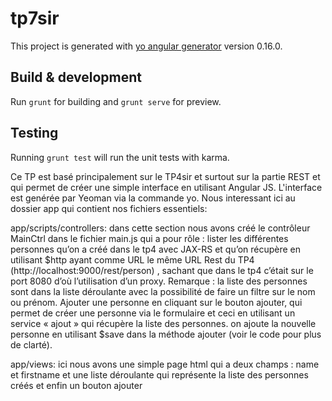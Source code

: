 # tp7sir

This project is generated with [yo angular generator](https://github.com/yeoman/generator-angular)
version 0.16.0.

## Build & development

Run `grunt` for building and `grunt serve` for preview.

## Testing

Running `grunt test` will run the unit tests with karma.

Ce TP est basé principalement sur le TP4sir et surtout sur la partie REST et qui permet de créer une simple interface en utilisant Angular JS.
L'interface est genérée par Yeoman via la commande yo.
Nous interessant ici au dossier app qui contient nos fichiers essentiels:

app/scripts/controllers: dans cette section nous avons créé le contrôleur MainCtrl dans le fichier main.js qui a pour rôle :
lister les différentes personnes  qu’on a créé dans le tp4 avec  JAX-RS  et  qu’on récupère en utilisant $http ayant comme URL le même URL Rest du TP4 (http://localhost:9000/rest/person) ,  sachant  que dans le tp4 c’était sur le port 8080 d’où  l’utilisation d’un proxy.
Remarque : la liste des personnes sont dans la liste déroulante  avec la possibilité de faire un filtre sur le nom ou prénom.
Ajouter une personne en cliquant sur le bouton ajouter, qui permet de  créer une personne via le  formulaire et ceci en utilisant un service « ajout » qui récupère la liste des personnes. on  ajoute la nouvelle personne en utilisant  $save dans la méthode ajouter (voir le code pour plus de clarté).

app/views: ici nous avons une simple page html qui  a deux champs : name et firstname et une liste déroulante qui représente la liste des personnes créés et enfin un bouton ajouter
